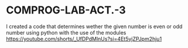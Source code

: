 # COMPROG-LAB-ACT.-3
I created a code that determines wether the given number is even or odd number using python with the use of the modules 
https://youtube.com/shorts/_UfDPdMlnUs?si=4Et5vjZPJpm2hju1
